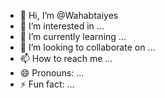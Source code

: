 - 👋 Hi, I’m @Wahabtaiyes
- 👀 I’m interested in ...
- 🌱 I’m currently learning ...
- 💞️ I’m looking to collaborate on ...
- 📫 How to reach me ...
- 😄 Pronouns: ...
- ⚡ Fun fact: ...

<!---
Wahabtaiyes/Wahabtaiyes is a ✨ special ✨ repository because its `README.md` (this file) appears on your GitHub profile.
You can click the Preview link to take a look at your changes.
--->
